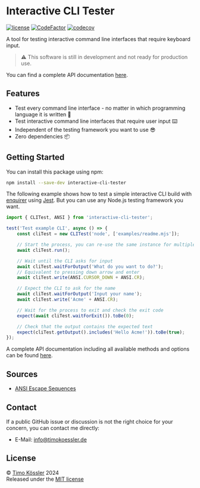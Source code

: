 # Interactive CLI Tester

[![license](https://badgen.net/github/license/timokoessler/interactive-cli-tester)](https://github.com/timokoessler/interactive-cli-tester/blob/main/LICENSE)
[![CodeFactor](https://www.codefactor.io/repository/github/timokoessler/interactive-cli-tester/badge)](https://www.codefactor.io/repository/github/timokoessler/interactive-cli-tester)
[![codecov](https://codecov.io/gh/timokoessler/interactive-cli-tester/graph/badge.svg?token=N3E9VX3ELT)](https://codecov.io/gh/timokoessler/interactive-cli-tester)

A tool for testing interactive command line interfaces that require keyboard input.

> ⚠️ This software is still in development and not ready for production use.

You can find a complete API documentation [here](https://cli-tester.tkoessler.de).

## Features

-   Test every command line interface - no matter in which programming language it is written 🧪
-   Test interactive command line interfaces that require user input ⌨️
-   Independent of the testing framework you want to use 😎
-   Zero dependencies 📦

## Getting Started

You can install this package using npm:

```bash
npm install --save-dev interactive-cli-tester
```

The following example shows how to test a simple interactive CLI build with [enquirer](https://github.com/enquirer/enquirer) using [Jest](https://jestjs.io/). But you can use any Node.js testing framework you want.

```javascript
import { CLITest, ANSI } from 'interactive-cli-tester';

test('Test example CLI', async () => {
    const cliTest = new CLITest('node', ['examples/readme.mjs']);

    // Start the process, you can re-use the same instance for multiple runs
    await cliTest.run();

    // Wait until the CLI asks for input
    await cliTest.waitForOutput('What do you want to do?');
    // Equivalent to pressing down arrow and enter
    await cliTest.write(ANSI.CURSOR_DOWN + ANSI.CR);

    // Expect the CLI to ask for the name
    await cliTest.waitForOutput('Input your name');
    await cliTest.write('Acme' + ANSI.CR);

    // Wait for the process to exit and check the exit code
    expect(await cliTest.waitForExit()).toBe(0);

    // Check that the output contains the expected text
    expect(cliTest.getOutput().includes('Hello Acme!')).toBe(true);
});
```

A complete API documentation including all available methods and options can be found [here](https://cli-tester.tkoessler.de).

## Sources

-   [ANSI Escape Sequences](https://gist.github.com/fnky/458719343aabd01cfb17a3a4f7296797)

## Contact

If a public GitHub issue or discussion is not the right choice for your concern, you can contact me directly:

-   E-Mail: [info@timokoessler.de](mailto:info@timokoessler.de)

## License

© [Timo Kössler](https://timokoessler.de) 2024  
Released under the [MIT license](https://github.com/timokoessler/interactive-cli-tester/blob/main/LICENSE)
